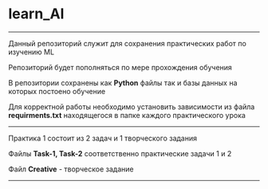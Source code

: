 # learn_AI

---

Данный репозиторий служит для сохранения практических работ по изучению ML 

Репозиторий будет пополняться по мере прохождения обучения

В репозитории сохранены как **Python** файлы так и базы данных на которых постоено обучение

Для корректной работы необходимо установить зависимости из файла **requirments.txt** находящегося в папке каждого практического урока

---

Практика 1 состоит из 2 задач и 1 творческого задания

Файлы **Task-1, Task-2** соответственно практические задачи 1 и 2 

Файл **Creative** - творческое задание

---

